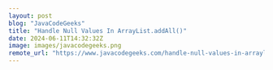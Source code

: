 ```yaml
---
layout: post
blog: "JavaCodeGeeks"
title: "Handle Null Values In ArrayList.addAll()"
date: 2024-06-11T14:32:32Z
image: images/javacodegeeks.png
remote_url: "https://www.javacodegeeks.com/handle-null-values-in-arraylist-addall.html"
---
```

